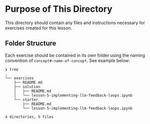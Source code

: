 # Purpose of This Directory

This directory should contain any files and instructions necessary for exercises created for this lesson.

## Folder Structure

Each exercise should be contained in its own folder using the naming convention of `concept#-name-of-concept`. See example below:

```
❯ tree
.
└── exercises
    ├── README.md
    ├── solution
    │   ├── README.md
    │   └── lesson-5-implementing-llm-feedback-loops.ipynb
    └── starter
        ├── README.md
        └── lesson-5-implementing-llm-feedback-loops.ipynb

4 directories, 5 files
```
